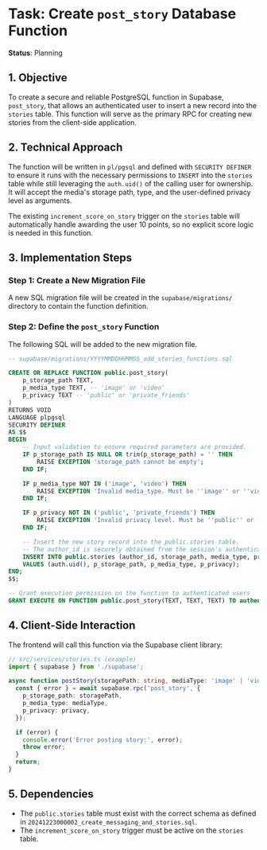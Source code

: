 # Task: Create `post_story` Database Function

**Status**: Planning

## 1. Objective

To create a secure and reliable PostgreSQL function in Supabase, `post_story`, that allows an authenticated user to insert a new record into the `stories` table. This function will serve as the primary RPC for creating new stories from the client-side application.

## 2. Technical Approach

The function will be written in `pl/pgsql` and defined with `SECURITY DEFINER` to ensure it runs with the necessary permissions to `INSERT` into the `stories` table while still leveraging the `auth.uid()` of the calling user for ownership. It will accept the media's storage path, type, and the user-defined privacy level as arguments.

The existing `increment_score_on_story` trigger on the `stories` table will automatically handle awarding the user 10 points, so no explicit score logic is needed in this function.

## 3. Implementation Steps

### Step 1: Create a New Migration File

A new SQL migration file will be created in the `supabase/migrations/` directory to contain the function definition.

### Step 2: Define the `post_story` Function

The following SQL will be added to the new migration file.

```sql
-- supabase/migrations/YYYYMMDDHHMMSS_add_stories_functions.sql

CREATE OR REPLACE FUNCTION public.post_story(
    p_storage_path TEXT,
    p_media_type TEXT, -- 'image' or 'video'
    p_privacy TEXT -- 'public' or 'private_friends'
)
RETURNS VOID
LANGUAGE plpgsql
SECURITY DEFINER
AS $$
BEGIN
    -- Input validation to ensure required parameters are provided.
    IF p_storage_path IS NULL OR trim(p_storage_path) = '' THEN
        RAISE EXCEPTION 'storage_path cannot be empty';
    END IF;

    IF p_media_type NOT IN ('image', 'video') THEN
        RAISE EXCEPTION 'Invalid media_type. Must be ''image'' or ''video''.';
    END IF;

    IF p_privacy NOT IN ('public', 'private_friends') THEN
        RAISE EXCEPTION 'Invalid privacy level. Must be ''public'' or ''private_friends''.';
    END IF;

    -- Insert the new story record into the public.stories table.
    -- The author_id is securely obtained from the session's authenticated user.
    INSERT INTO public.stories (author_id, storage_path, media_type, privacy)
    VALUES (auth.uid(), p_storage_path, p_media_type, p_privacy);
END;
$$;

-- Grant execution permission on the function to authenticated users
GRANT EXECUTE ON FUNCTION public.post_story(TEXT, TEXT, TEXT) TO authenticated;
```

## 4. Client-Side Interaction

The frontend will call this function via the Supabase client library:

```typescript
// src/services/stories.ts (example)
import { supabase } from './supabase';

async function postStory(storagePath: string, mediaType: 'image' | 'video', privacy: 'public' | 'private_friends') {
  const { error } = await supabase.rpc('post_story', {
    p_storage_path: storagePath,
    p_media_type: mediaType,
    p_privacy: privacy,
  });

  if (error) {
    console.error('Error posting story:', error);
    throw error;
  }
  return;
}
```

## 5. Dependencies

-   The `public.stories` table must exist with the correct schema as defined in `20241223000002_create_messaging_and_stories.sql`.
-   The `increment_score_on_story` trigger must be active on the `stories` table. 